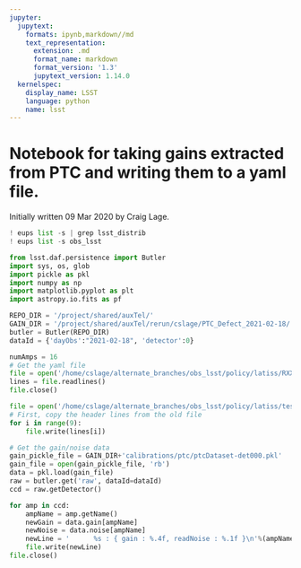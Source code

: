 ```yaml
---
jupyter:
  jupytext:
    formats: ipynb,markdown//md
    text_representation:
      extension: .md
      format_name: markdown
      format_version: '1.3'
      jupytext_version: 1.14.0
  kernelspec:
    display_name: LSST
    language: python
    name: lsst
---
```


# Notebook for taking gains extracted from PTC and writing them to a yaml file.

Initially written 09 Mar 2020 by Craig Lage.

```python
! eups list -s | grep lsst_distrib
! eups list -s obs_lsst
```

```python
from lsst.daf.persistence import Butler
import sys, os, glob
import pickle as pkl
import numpy as np
import matplotlib.pyplot as plt
import astropy.io.fits as pf
```

```python jupyter={"outputs_hidden": true}
REPO_DIR = '/project/shared/auxTel/'
GAIN_DIR = '/project/shared/auxTel/rerun/cslage/PTC_Defect_2021-02-18/'
butler = Butler(REPO_DIR)
dataId = {'dayObs':"2021-02-18", 'detector':0}
```

```python
numAmps = 16
# Get the yaml file
file = open('/home/cslage/alternate_branches/obs_lsst/policy/latiss/RXX.yaml', 'r')
lines = file.readlines()
file.close()

file = open('/home/cslage/alternate_branches/obs_lsst/policy/latiss/test.yaml', 'w')
# First, copy the header lines from the old file
for i in range(9):
    file.write(lines[i])

# Get the gain/noise data
gain_pickle_file = GAIN_DIR+'calibrations/ptc/ptcDataset-det000.pkl'
gain_file = open(gain_pickle_file, 'rb')
data = pkl.load(gain_file)
raw = butler.get('raw', dataId=dataId)
ccd = raw.getDetector()

for amp in ccd:
    ampName = amp.getName()
    newGain = data.gain[ampName]
    newNoise = data.noise[ampName]
    newLine = '      %s : { gain : %.4f, readNoise : %.1f }\n'%(ampName, newGain, newNoise)
    file.write(newLine)
file.close()

```

```python

```
